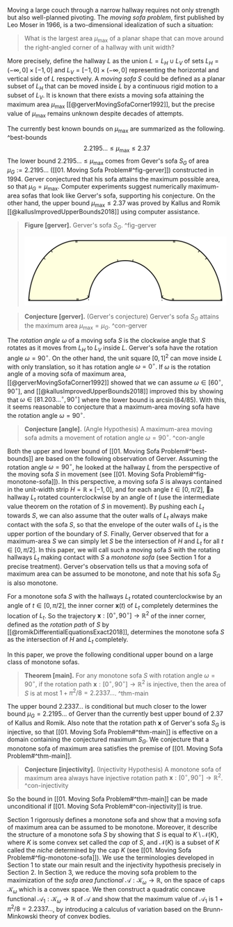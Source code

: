 Moving a large couch through a narrow hallway requires not only strength but also well-planned pivoting. The _moving sofa problem_, first published by Leo Moser in 1966, is a two-dimensional idealization of such a situation:

> What is the largest area $\mu_{\text{max}}$ of a planar shape that can move around the right-angled corner of a hallway with unit width?

More precisely, define the hallway $L$ as the union $L = L_H \cup L_V$ of sets $L_H = (-\infty, 0] \times [-1, 0]$ and $L_V = [-1, 0] \times (-\infty, 0]$ representing the horizontal and vertical side of $L$ respectively. A _moving sofa_ $S$ could be defined as a planar subset of $L_H$ that can be moved inside $L$ by a continuous rigid motion to a subset of $L_V$. It is known that there exists a moving sofa attaining the maximum area $\mu_{\text{max}}$ [[@gerverMovingSofaCorner1992]], but the precise value of $\mu_{\text{max}}$ remains unknown despite decades of attempts.

The currently best known bounds on $\mu_{\max}$ are summarized as the following. ^best-bounds
$$
2.2195\dots \leq \mu_{\max} \leq 2.37
$$
The lower bound $2.2195\dots \leq \mu_{\max}$ comes from Gever's sofa $S_G$ of area $\mu_G := 2.2195\dots$ ([[01. Moving Sofa Problem#^fig-gerver]]) constructed in 1994. Gerver conjectured that his sofa attains the maximum possible area, so that $\mu_G = \mu_{\max}$. Computer experiments suggest numerically maximum-area sofas that look like Gerver's sofa, supporting his conjecture. On the other hand, the upper bound $\mu_{\max} \leq 2.37$ was proved by Kallus and Romik [[@kallusImprovedUpperBounds2018]] using computer assistance.

> __Figure [gerver].__ Gerver's sofa $S_G$. ^fig-gerver
> 
> ![70%](images/gerver.svg)

> __Conjecture [gerver].__ (Gerver's conjecture) Gerver's sofa $S_G$ attains the maximum area $\mu_{\max} = \mu_G$. ^con-gerver

The _rotation angle_ $\omega$ of a moving sofa $S$ is the clockwise angle that $S$ rotates as it moves from $L_H$ to $L_V$ inside $L$. Gerver's sofa have the rotation angle $\omega = 90^{\circ}$. On the other hand, the unit square $[0, 1]^2$ can move inside $L$ with only translation, so it has rotation angle $\omega = 0^\circ$. If $\omega$ is the rotation angle of a moving sofa of maximum area, [[@gerverMovingSofaCorner1992]] showed that we can assume $\omega \in [60^\circ, 90^\circ]$, and [[@kallusImprovedUpperBounds2018]] improved this by showing that $\omega \in [81.203\dots^\circ, 90^\circ]$ where the lower bound is $\arcsin(84/85)$. With this, it seems reasonable to conjecture that a maximum-area moving sofa have the rotation angle $\omega = 90^\circ$.

> __Conjecture [angle].__ (Angle Hypothesis) A maximum-area moving sofa admits a movement of rotation angle $\omega = 90^\circ$. ^con-angle

Both the upper and lower bound of [[01. Moving Sofa Problem#^best-bounds]] are based on the following observation of Gerver. Assuming the rotation angle $\omega = 90^\circ$, he looked at the hallway $L$ from the perspective of the moving sofa $S$ in movement (see [[01. Moving Sofa Problem#^fig-monotone-sofa]]). In this perspective, a moving sofa $S$ is always contained in the unit-width strip $H = \mathbb{R} \times [-1, 0]$, and for each angle $t \in [0, \pi/2]$, a hallway $L_t$ rotated counterclockwise by an angle of $t$ (use the intermediate value theorem on the rotation of $S$ in movement). By pushing each $L_t$ towards $S$, we can also assume that the outer walls of $L_t$ always make contact with the sofa $S$, so that the envelope of the outer walls of $L_t$ is the upper portion of the boundary of $S$. Finally, Gerver observed that for a maximum-area $S$ we can simply let $S$ be the intersection of $H$ and $L_t$ for all $t \in [0, \pi/2]$. In this paper, we will call such a moving sofa $S$ with the rotating hallways $L_t$ making contact with $S$ a _monotone sofa_ (see Section 1 for a precise treatment). Gerver's observation tells us that a moving sofa of maximum area can be assumed to be monotone, and note that his sofa $S_G$ is also monotone.

For a monotone sofa $S$ with the hallways $L_t$ rotated counterclockwise by an angle of $t \in [0, \pi/2]$, the inner corner $\mathbf{x}(t)$ of $L_t$ completely determines the location of $L_t$. So the trajectory $\mathbf{x} : [0^\circ,90^\circ] \to \mathbb{R}^2$ of the inner corner, defined as the _rotation path_ of $S$ by [[@romikDifferentialEquationsExact2018]], determines the monotone sofa $S$ as the intersection of $H$ and $L_t$ completely.

In this paper, we prove the following conditional upper bound on a large class of monotone sofas.

> __Theorem [main].__ For any monotone sofa $S$ with rotation angle $\omega = 90^{\circ}$, if the rotation path $\mathbf{x} : [0^\circ, 90^\circ] \to \mathbb{R}^2$ is injective, then the area of $S$ is at most $1 + \pi^2/8 = 2.2337\dots$. ^thm-main

The upper bound $2.2337\dots$ is conditional but much closer to the lower bound $\mu_G = 2.2195\dots$ of Gerver than the currently best upper bound of $2.37$ of Kallus and Romik. Also note that the rotation path $\mathbf{x}$ of Gerver's sofa $S_G$ is injective, so that [[01. Moving Sofa Problem#^thm-main]] is effective on a domain containing the conjectured maximum $S_G$. We conjecture that a monotone sofa of maximum area satisfies the premise of [[01. Moving Sofa Problem#^thm-main]].

> __Conjecture [injectivity].__ (Injectivity Hypothesis) A monotone sofa of maximum area always have injective rotation path $\mathbf{x} : [0^\circ, 90^\circ] \to \mathbb{R}^2$. ^con-injectivity

So the bound in [[01. Moving Sofa Problem#^thm-main]] can be made unconditional if [[01. Moving Sofa Problem#^con-injectivity]] is true.

Section 1 rigorously defines a monotone sofa and show that a moving sofa of maximum area can be assumed to be monotone. Moreover, it describe the structure of a monotone sofa $S$ by showing that $S$ is equal to $K \setminus \mathcal{N}(K)$, where $K$ is some convex set called the _cap_ of $S$, and $\mathcal{N}(K)$ is a subset of $K$ called the _niche_ determined by the cap $K$ (see [[01. Moving Sofa Problem#^fig-monotone-sofa]]). We use the terminologies developed in Section 1 to state our main result and the injectivity hypothesis precisely in Section 2. In Section 3, we reduce the moving sofa problem to the maximization of the _sofa area functional_ $\mathcal{A} : \mathcal{K}_\omega \to \mathbb{R}$, on the space of caps $\mathcal{K}_\omega$ which is a convex space. We then construct a quadratic concave functional $\mathcal{A}_1 : \mathcal{K}_\omega \to \mathbb{R}$ of $\mathcal{A}$ and show that the maximum value of $\mathcal{A}_1$ is $1 + \pi^2/8 = 2.2337\dots$, by introducing a calculus of variation based on the Brunn-Minkowski theory of convex bodies.
